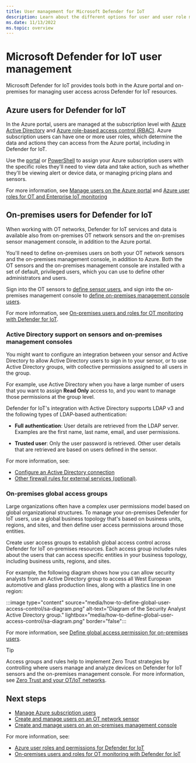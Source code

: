 ```yaml
---
title: User management for Microsoft Defender for IoT
description: Learn about the different options for user and user role management for Microsoft Defender for IoT.
ms.date: 11/13/2022
ms.topic: overview
---
```


# Microsoft Defender for IoT user management

Microsoft Defender for IoT provides tools both in the Azure portal and on-premises for managing user access across Defender for IoT resources.

## Azure users for Defender for IoT

In the Azure portal, users are managed at the subscription level with [Azure Active Directory](../../active-directory/index.yml) and [Azure role-based access control (RBAC)](../../role-based-access-control/overview.md). Azure subscription users can have one or more user roles, which determine the data and actions they can access from the Azure portal, including in Defender for IoT.

Use the [portal](../../role-based-access-control/quickstart-assign-role-user-portal.md) or [PowerShell](../../role-based-access-control/tutorial-role-assignments-group-powershell.md) to assign your Azure subscription users with the specific roles they'll need to view data and take action, such as whether they'll be viewing alert or device data, or managing pricing plans and sensors.

For more information, see [Manage users on the Azure portal](manage-users-portal.md) and [Azure user roles for OT and Enterprise IoT monitoring](roles-azure.md)

## On-premises users for Defender for IoT

When working with OT networks, Defender for IoT services and data is available also from on-premises OT network sensors and the on-premises sensor management console, in addition to the Azure portal.

You'll need to define on-premises users on both your OT network sensors and the on-premises management console, in addition to Azure. Both the OT sensors and the on-premises management console are installed with a set of default, privileged users, which you can use to define other administrators and users.

Sign into the OT sensors to [define sensor users](manage-users-sensor.md), and sign into the on-premises management console to [define on-premises management console users](legacy-central-management/install-software-on-premises-management-console.md).

For more information, see [On-premises users and roles for OT monitoring with Defender for IoT](roles-on-premises.md).

### Active Directory support on sensors and on-premises management consoles

You might want to configure an integration between your sensor and Active Directory to allow Active Directory users to sign in to your sensor, or to use Active Directory groups, with collective permissions assigned to all users in the group.

For example, use Active Directory when you have a large number of users that you want to assign **Read Only** access to, and you want to manage those permissions at the group level.

Defender for IoT's integration with Active Directory supports LDAP v3 and the following types of LDAP-based authentication:

- **Full authentication**: User details are retrieved from the LDAP server. Examples are the first name, last name, email, and user permissions.

- **Trusted user**: Only the user password is retrieved. Other user details that are retrieved are based on users defined in the sensor.

For more information, see:

- [Configure an Active Directory connection](manage-users-sensor.md#configure-an-active-directory-connection)
- [Other firewall rules for external services (optional)](networking-requirements.md#other-firewall-rules-for-external-services-optional).

### On-premises global access groups

Large organizations often have a complex user permissions model based on global organizational structures. To manage your on-premises Defender for IoT users, use a global business topology that's based on business units, regions, and sites, and then define user access permissions around those entities.

Create user access groups to establish global access control across Defender for IoT on-premises resources. Each access group includes rules about the users that can access specific entities in your business topology, including business units, regions, and sites.

For example, the following diagram shows how you can allow security analysts from an Active Directory group to access all West European automotive and glass production lines, along with a plastics line in one region:

:::image type="content" source="media/how-to-define-global-user-access-control/sa-diagram.png" alt-text="Diagram of the Security Analyst Active Directory group." lightbox="media/how-to-define-global-user-access-control/sa-diagram.png" border="false":::

For more information, see [Define global access permission for on-premises users](/legacy-central-management/install-software-on-premises-management-console.md#define-global-access-permission-for-on-premises-users).

> [!TIP]
> Access groups and rules help to implement Zero Trust strategies by controlling where users manage and analyze devices on Defender for IoT sensors and the on-premises management console. For more information, see [Zero Trust and your OT/IoT networks](concept-zero-trust.md).
>

## Next steps

- [Manage Azure subscription users](../../role-based-access-control/quickstart-assign-role-user-portal.md)
- [Create and manage users on an OT network sensor](manage-users-sensor.md)
- [Create and manage users on an on-premises management console](legacy-central-management/install-software-on-premises-management-console.md)

For more information, see:

- [Azure user roles and permissions for Defender for IoT](roles-azure.md)
- [On-premises users and roles for OT monitoring with Defender for IoT](roles-on-premises.md)
